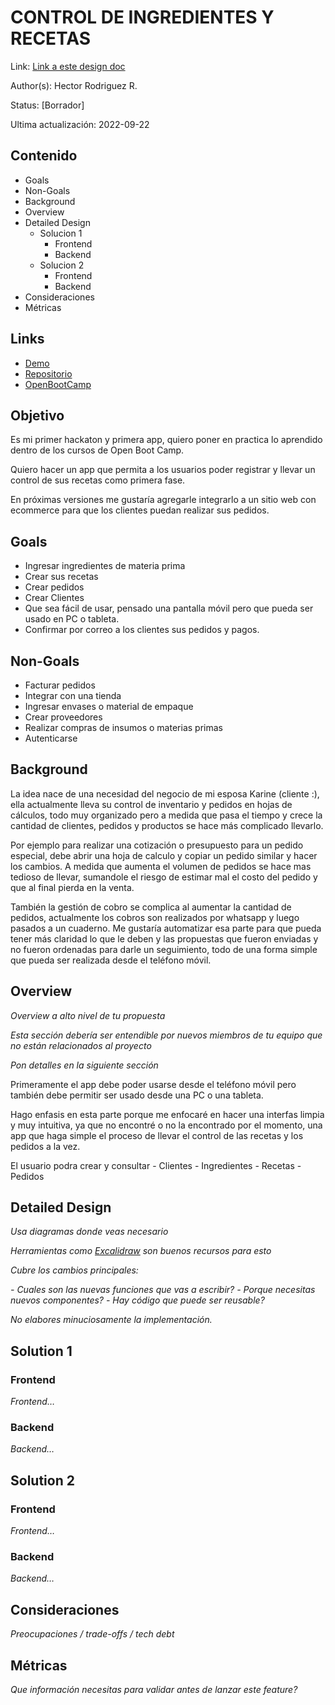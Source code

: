 # CONTROL DE INGREDIENTES Y RECETAS
Link: [Link a este design doc](#)

Author(s): Hector Rodriguez R.

Status: [Borrador]

Ultima actualización: 2022-09-22

## Contenido
- Goals
- Non-Goals
- Background
- Overview
- Detailed Design
  - Solucion 1
    - Frontend
    - Backend
  - Solucion 2
    - Frontend
    - Backend
- Consideraciones
- Métricas

## Links
- [Demo](#)
- [Repositorio](#)
- [OpenBootCamp](https://campus.open-bootcamp.com/)

## Objetivo
Es mi primer hackaton y primera app, quiero poner en practica lo aprendido dentro de los cursos de Open Boot Camp.  

Quiero hacer un app que permita a los usuarios poder registrar y llevar un control de sus recetas como primera fase. 

En próximas versiones me gustaría agregarle integrarlo a un sitio web con ecommerce para que los clientes puedan realizar sus pedidos.

## Goals
- Ingresar ingredientes de materia prima
- Crear sus recetas
- Crear pedidos
- Crear Clientes
- Que sea fácil de usar, pensado una pantalla móvil pero que pueda ser usado en PC o tableta.
- Confirmar por correo a los clientes sus pedidos y pagos.

## Non-Goals
- Facturar pedidos
- Integrar con una tienda
- Ingresar envases o material de empaque
- Crear proveedores
- Realizar compras de insumos o materias primas
- Autenticarse

## Background
La idea nace de una necesidad del negocio de mi esposa Karine (cliente :), ella actualmente lleva su control de inventario y pedidos en hojas de cálculos, todo muy organizado pero a medida que pasa el tiempo y crece la cantidad de clientes, pedidos y productos se hace más complicado llevarlo.

Por ejemplo para realizar una cotización o presupuesto para un pedido especial, debe abrir una hoja de calculo y copiar un pedido similar y hacer los cambios. A medida que aumenta el volumen de pedidos se hace mas tedioso de llevar, sumandole el riesgo de estimar mal el costo del pedido y que al final pierda en la venta.

También la gestión de cobro se complica al aumentar la cantidad de pedidos, actualmente los cobros son realizados por whatsapp y luego pasados a un cuaderno. Me gustaría automatizar esa parte para que pueda tener más claridad lo que le deben y las propuestas que fueron enviadas y no fueron ordenadas para darle un seguimiento, todo de una forma simple que pueda ser realizada desde el teléfono móvil.

## Overview
_Overview a alto nivel de tu propuesta_

_Esta sección debería ser entendible por nuevos miembros de tu equipo que no están relacionados al proyecto_

_Pon detalles en la siguiente sección_

Primeramente el app debe poder usarse desde el teléfono móvil pero también debe permitir ser usado desde una PC o una tableta. 

Hago enfasis en esta parte porque me enfocaré en hacer una interfas limpia y muy intuitiva, ya que no encontré o no la encontrado por el momento, una app que haga simple el proceso de llevar el control de las recetas y los pedidos a la vez.

El usuario podra crear y consultar
    - Clientes
    - Ingredientes
    - Recetas
    - Pedidos

## Detailed Design
_Usa diagramas donde veas necesario_

_Herramientas como [Excalidraw](https://excalidraw.com) son buenos recursos para esto_

_Cubre los cambios principales:_

 _- Cuales son las nuevas funciones que vas a escribir?_
 _- Porque necesitas nuevos componentes?_
 _- Hay código que puede ser reusable?_

_No elabores minuciosamente la implementación._

## Solution 1
### Frontend
_Frontend…_
### Backend
_Backend…_

## Solution 2
### Frontend
_Frontend…_
### Backend
_Backend…_

## Consideraciones
_Preocupaciones / trade-offs / tech debt_

## Métricas
_Que información necesitas para validar antes de lanzar este feature?_